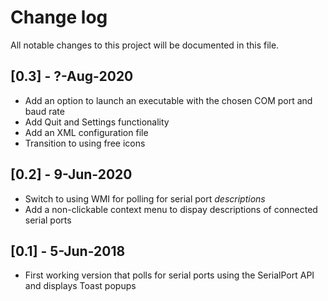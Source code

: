 # Change log
All notable changes to this project will be documented in this file.

## [0.3] - ?-Aug-2020
- Add an option to launch an executable with the chosen COM port and baud rate
- Add Quit and Settings functionality
- Add an XML configuration file
- Transition to using free icons



## [0.2] - 9-Jun-2020
- Switch to using WMI for polling for serial port *descriptions*
- Add a non-clickable context menu to dispay descriptions of connected serial ports


## [0.1] - 5-Jun-2018
- First working version that polls for serial ports using the SerialPort API and displays Toast popups

